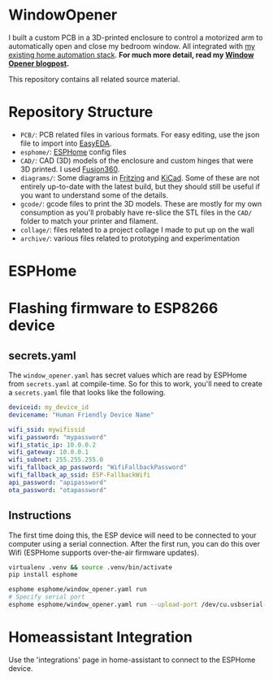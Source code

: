 # WindowOpener

I built a custom PCB in a 3D-printed enclosure to control a motorized arm to automatically open and close my bedroom window. 
All integrated with [my existing home automation stack](https://github.com/jorisroovers/casa). **For much more detail, read my [Window Opener blogpost](https://jorisroovers.com/posts/window-opener).**

This repository contains all related source material.

# Repository Structure
- `PCB/`: PCB related files in various formats. For easy editing, use the json file to import into [EasyEDA](https://easyeda.com/).
- `esphome/`: [ESPHome](https://esphome.io/) config files
- `CAD/`: CAD (3D) models of the enclosure and custom hinges that were 3D printed. I used [Fusion360](https://www.autodesk.com/products/fusion-360/personal).
- `diagrams/`: Some diagrams in [Fritzing](https://fritzing.org/) and [KiCad](https://kicad-pcb.org/). Some of these are not entirely up-to-date with the latest build, but they should still be useful if you want to understand some of the details.
- `gcode/`: gcode files to print the 3D models. These are mostly for my own consumption as you'll probably have re-slice the STL files in the `CAD/` folder to match your printer and filament.
- `collage/`: files related to a project collage I made to put up on the wall
- `archive/`: various files related to prototyping and experimentation

# ESPHome

# Flashing firmware to ESP8266 device

## secrets.yaml
The `window_opener.yaml` has secret values which are read by ESPHome from  `secrets.yaml` at compile-time.
So for this to work, you'll need to create a `secrets.yaml` file that looks like the following.
```yaml
deviceid: my_device_id
devicename: "Human Friendly Device Name"

wifi_ssid: mywifissid
wifi_password: "mypassword"
wifi_static_ip: 10.0.0.2
wifi_gateway: 10.0.0.1
wifi_subnet: 255.255.255.0
wifi_fallback_ap_password: "WifiFallbackPassword"
wifi_fallback_ap_ssid: ESP-FallbackWifi
api_password: "apipassword"
ota_password: "otapassword"
```

## Instructions

The first time doing this, the ESP device will need to be connected to your computer using a serial connection.
After the first run, you can do this over Wifi (ESPHome supports over-the-air firmware updates).

```sh
virtualenv .venv && source .venv/bin/activate
pip install esphome

esphome esphome/window_opener.yaml run
# Specify serial port
esphome esphome/window_opener.yaml run --upload-port /dev/cu.usbserial-143230
```

# Homeassistant Integration

Use the 'integrations' page in home-assistant to connect to the ESPHome device.